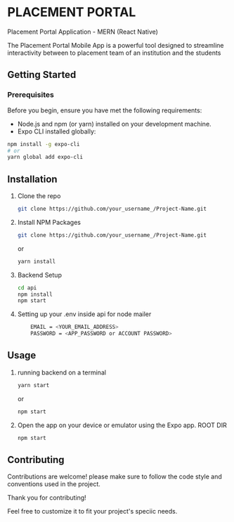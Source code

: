 # PLACEMENT PORTAL

Placement Portal Application - MERN (React Native)

The Placement Portal Mobile App is a powerful tool designed to streamline interactivity between to placement team of an institution and the students

## Getting Started

### Prerequisites

Before you begin, ensure you have met the following requirements:

- Node.js and npm (or yarn) installed on your development machine.
- Expo CLI installed globally:

```bash
npm install -g expo-cli
# or
yarn global add expo-cli
```

## Installation

1. Clone the repo
    ```sh
    git clone https://github.com/your_username_/Project-Name.git
    ```
2. Install NPM Packages
    ```sh
    git clone https://github.com/your_username_/Project-Name.git
    ```
    or
    ```sh
    yarn install
    ```
3. Backend Setup
    ```sh
    cd api
    npm install 
    npm start    
    ```

4. Setting up your .env inside api for node mailer 

    ```sh
        EMAIL = <YOUR_EMAIL_ADDRESS>
        PASSWORD = <APP_PASSWORD or ACCOUNT PASSWORD>
    ```

## Usage

1. running backend on a terminal 

    ```sh
    yarn start 
    ```
    or 
    ```sh
    npm start
    ```

2. Open the app on your device or emulator using the Expo app. ROOT DIR

    ```sh
    npm start 
    ```

## Contributing

Contributions are welcome! please make sure to follow the code style and conventions used in the project.

Thank you for contributing!

Feel free to customize it to fit your project's speciic needs.